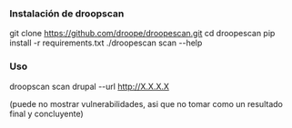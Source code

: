### Instalación de droopscan
git clone https://github.com/droope/droopescan.git
cd droopescan
pip install -r requirements.txt
./droopescan scan --help

### Uso
droopscan scan drupal --url http://X.X.X.X

(puede no mostrar vulnerabilidades, asi que no tomar como un resultado final y concluyente)